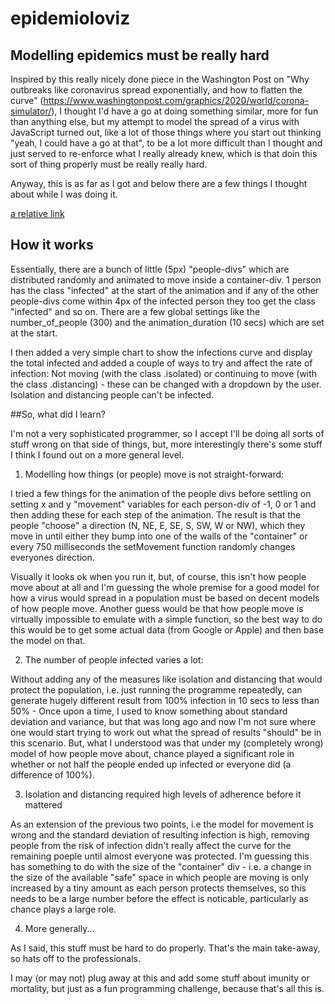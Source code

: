# epidemioloviz
 

## Modelling epidemics must be really hard

Inspired by this really nicely done piece in the Washington Post on "Why outbreaks like coronavirus spread exponentially, and how to flatten the curve” (https://www.washingtonpost.com/graphics/2020/world/corona-simulator/), I thought I'd have a go at doing something similar, more for fun than anything else, but my attempt to model the spread of a virus with JavaScript turned out, like a lot of those things where you start out thinking "yeah, I could have a go at that", to be a lot more difficult than I thought and just served to re-enforce what I really already knew, which is that doin this sort of thing properly must be really really hard. 

Anyway, this is as far as I got and below there are a few things I thought about while I was doing it.

[a relative link](epidemioloviz/epidemioloviz.html) 


## How it works

Essentially, there are a bunch of little (5px) "people-divs" which are distributed randomly and animated to move inside a container-div. 1 person has the class "infected" at the start of the animation and if any of the other people-divs come within 4px of the infected person they too get the class "infected" and so on. There are a few global settings like the number_of_people (300) and the animation_duration (10 secs) which are set at the start.

I then added a very simple chart to show the infections curve and display the total infected and added a couple of ways to try and affect the rate of infection: Not moving (with the class .isolated) or continuing to move (with the class .distancing) - these can be changed with a dropdown by the user. Isolation and distancing people can't be infected.


##So, what did I learn?

I'm not a very sophisticated programmer, so I accept I'll be doing all sorts of stuff wrong on that side of things, but, more interestingly there's some stuff I think I found out on a more general level.

1. Modelling how things (or people) move is not straight-forward:

I tried a few things for the animation of the people divs before settling on setting x and y "movement" variables for each person-div of -1, 0 or 1 and then adding these for each step of the animation. The result is that the people "choose" a direction (N, NE, E, SE, S, SW, W or NW), which they move in until either they bump into one of the walls of the "container" or every 750 milliseconds the setMovement function randomly changes everyones direction. 

Visually it looks ok when you run it, but, of course, this isn't how people move about at all and I'm guessing the whole premise for a good model for how a virus would spread in a population must be based on decent models of how people move. Another guess would be that how people move is virtually impossible to emulate with a simple function, so the best way to do this would be to get some actual data (from Google or Apple) and then base the model on that.

2. The number of people infected varies a lot:

Without adding any of the measures like isolation and distancing that would protect the population, i.e. just running the programme repeatedly, can generate hugely different result from 100% infection in 10 secs to less than 50% - Once upon a time, I used to know something about standard deviation and variance, but that was long ago and now I'm not sure where one would start trying to work out what the spread of results "should" be in this scenario. But, what I understood was that under my (completely wrong) model of how people move about, chance played a significant role in whether or not half the people ended up infected or everyone did (a difference of 100%). 

3. Isolation and distancing required high levels of adherence before it mattered

As an extension of the previous two points, i.e the model for movement is wrong and the standard deviation of resulting infection is high, removing people from the risk of infection didn't really affect the curve for the remaining poeple until almost everyone was protected. I'm guessing this has something to do with the size of the "container" div - i.e. a change in the size of the available "safe" space in which people are moving is only increased by a tiny amount as each person protects themselves, so this needs to be a large number before the effect is noticable, particularly as chance plays a large role.

4. More generally...

As I said, this stuff must be hard to do properly. That's the main take-away, so hats off to the professionals. 

I may (or may not) plug away at this and add some stuff about imunity or mortality, but just as a fun programming challenge, because that's all this is. 







 

